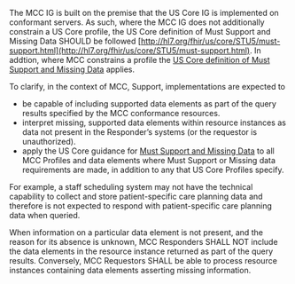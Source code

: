 The MCC IG is built on the premise that the US Core IG is implemented on conformant servers. As such, where the MCC IG does not additionally constrain a US Core profile, the US Core definition of Must Support and Missing Data SHOULD be followed [http://hl7.org/fhir/us/core/STU5/must-support.html](http://hl7.org/fhir/us/core/STU5/must-support.html).  In addtion, where MCC constrains a profile the [US Core definition of Must Support and Missing Data](http://hl7.org/fhir/us/core/STU5/must-support.html#must-support-elements) applies.

To clarify, in the context of MCC, Support, implementations are expected to 

+ be capable of including supported data elements as part of the query results specified by the MCC conformance resources.
+ interpret missing, supported data elements within resource instances as data not present in the Responder’s systems (or the requestor is unauthorized).
+ apply the US Core guidance for [Must Support and Missing Data](http://hl7.org/fhir/us/core/STU5/must-support.html#must-support-elements) to all MCC Profiles and data elements where Must Support or Missing data requirements are made, in addition to any that US Core Profiles specify.

For example, a staff scheduling system may not have the technical capability to collect and store patient-specific care planning data and therefore is not expected to respond with patient-specific care planning data when queried.

When information on a particular data element is not present, and the reason for its absence is unknown, MCC Responders SHALL NOT include the data elements in the resource instance returned as part of the query results. Conversely, MCC Requestors SHALL be able to process resource instances containing data elements asserting missing information.